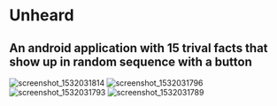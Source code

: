 # Unheard
## An android application with 15 trival facts that show up in random sequence with a button
![screenshot_1532031814](https://user-images.githubusercontent.com/40501545/42973720-3fec5e96-8b82-11e8-8478-75ad70c5acd2.png)
![screenshot_1532031796](https://user-images.githubusercontent.com/40501545/42973721-3ff86c90-8b82-11e8-83c1-f7ae9827391d.png)
![screenshot_1532031793](https://user-images.githubusercontent.com/40501545/42973722-40045ac8-8b82-11e8-9a6c-f61efc525083.png)
![screenshot_1532031789](https://user-images.githubusercontent.com/40501545/42973723-40134196-8b82-11e8-94a3-48abc1d1f34c.png)
